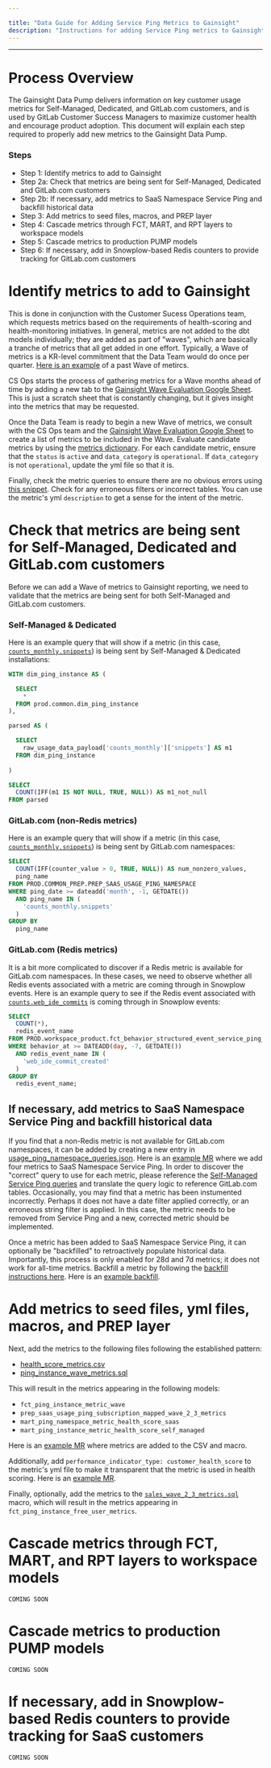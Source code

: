 ```yaml
---

title: "Data Guide for Adding Service Ping Metrics to Gainsight"
description: "Instructions for adding Service Ping metrics to Gainsight models"
---
```


---
# Process Overview
The Gainsight Data Pump delivers information on key customer usage metrics for Self-Managed, Dedicated, and GitLab.com customers, and is used by GitLab Customer Success Managers to maximize customer health and encourage product adoption. This document will explain each step required to properly add new metrics to the Gainsight Data Pump.

### Steps
- Step 1: Identify metrics to add to Gainsight
- Step 2a: Check that metrics are being sent for Self-Managed, Dedicated and GitLab.com customers
- Step 2b: If necessary, add metrics to SaaS Namespace Service Ping and backfill historical data
- Step 3: Add metrics to seed files, macros, and PREP layer
- Step 4: Cascade metrics through FCT, MART, and RPT layers to workspace models
- Step 5: Cascade metrics to production PUMP models
- Step 6: If necessary, add in Snowplow-based Redis counters to provide tracking for GitLab.com customers

# Identify metrics to add to Gainsight
This is done in conjunction with the Customer Sucess Operations team, which requests metrics based on the requirements of health-scoring and health-monitoring initiatives.
In general, metrics are not added to the dbt models individually; they are added as part of "waves", which are basically a tranche of metrics that all get added in one effort.
Typically, a Wave of metrics is a KR-level commitment that the Data Team would do once per quarter. [Here is an example](https://gitlab.com/groups/gitlab-data/-/epics/1027#wave-9-metrics) of a past Wave of metircs.

CS Ops starts the process of gathering metrics for a Wave months ahead of time by adding a new tab to the [Gainsight Wave Evaluation Google Sheet](https://docs.google.com/spreadsheets/d/1NDXv2DB5LTJuMquqBW6x_SQ77Fdh1KAAMX3LxAoyGtY/edit#gid=221677503). This is just a scratch sheet that is constantly changing, but it gives insight into the metrics that may be requested.

Once the Data Team is ready to begin a new Wave of metrics, we consult with the CS Ops team and the [Gainsight Wave Evaluation Google Sheet](https://docs.google.com/spreadsheets/d/1NDXv2DB5LTJuMquqBW6x_SQ77Fdh1KAAMX3LxAoyGtY/edit#gid=221677503) to create a list of metrics to be included in the Wave. Evaluate candidate metrics by using the [metrics dictionary](https://metrics.gitlab.com/). For each candidate metric, ensure that the `status` is `active` and `data_category` is `operational`. If `data_category` is not `operational`, update the yml file so that it is.

Finally, check the metric queries to ensure there are no obvious errors using [this snippet](https://gitlab.com/gitlab-data/analytics/-/snippets/2539821). Check for any erroneous filters
or incorrect tables. You can use the metric's yml `description` to get a sense for the intent of the metric.

# Check that metrics are being sent for Self-Managed, Dedicated and GitLab.com customers
Before we can add a Wave of metrics to Gainsight reporting, we need to validate that the metrics are being sent for both Self-Managed and GitLab.com customers.

### Self-Managed & Dedicated

Here is an example query that will show if a metric (in this case, [`counts_monthly.snippets`](https://gitlab.com/gitlab-org/gitlab/-/blob/master/config/metrics/counts_28d/20210216180312_snippets.yml)) is being sent by Self-Managed & Dedicated installations:

```sql
WITH dim_ping_instance AS (

  SELECT
    *
  FROM prod.common.dim_ping_instance
),

parsed AS (

  SELECT
    raw_usage_data_payload['counts_monthly']['snippets'] AS m1
  FROM dim_ping_instance
  
)

SELECT 
  COUNT(IFF(m1 IS NOT NULL, TRUE, NULL)) AS m1_not_null
FROM parsed
```

### GitLab.com (non-Redis metrics)

Here is an example query that will show if a metric (in this case, [`counts_monthly.snippets`](https://gitlab.com/gitlab-org/gitlab/-/blob/master/config/metrics/counts_28d/20210216180312_snippets.yml)) is being sent by GitLab.com namespaces:

```sql
SELECT
  COUNT(IFF(counter_value > 0, TRUE, NULL)) AS num_nonzero_values,
  ping_name
FROM PROD.COMMON_PREP.PREP_SAAS_USAGE_PING_NAMESPACE
WHERE ping_date >= dateadd('month', -1, GETDATE())
  AND ping_name IN (
    'counts_monthly.snippets'
  )
GROUP BY
  ping_name
```

### GitLab.com (Redis metrics)

It is a bit more complicated to discover if a Redis metric is available for GitLab.com namespaces. In these cases, we need to observe whether all Redis events associated with a metric
are coming through in Snowplow events. Here is an example query to see if the Redis event associated with [`counts.web_ide_commits`](https://gitlab.com/gitlab-org/gitlab/-/blob/master/config/metrics/counts_all/20210216180242_web_ide_commits.yml) is coming through in Snowplow events:

```sql
SELECT
  COUNT(*),
  redis_event_name
FROM PROD.workspace_product.fct_behavior_structured_event_service_ping_context
WHERE behavior_at >= DATEADD(day, -7, GETDATE())
  AND redis_event_name IN (
    'web_ide_commit_created'
  )
GROUP BY
  redis_event_name;
```

## If necessary, add metrics to SaaS Namespace Service Ping and backfill historical data

If you find that a non-Redis metric is not available for GitLab.com namespaces, it can be added by creating a new entry in [usage_ping_namespace_queries.json](https://gitlab.com/gitlab-data/analytics/-/blob/master/extract/saas_usage_ping/usage_ping_namespace_queries.json). 
Here is an [example MR](https://gitlab.com/gitlab-data/analytics/-/merge_requests/7878) where we add four metrics to SaaS Namespace Service Ping. In order to discover the "correct"
query to use for each metric, please reference the [Self-Managed Service Ping queries](https://gitlab.com/gitlab-data/analytics/-/snippets/2539821) and translate the query logic to reference GitLab.com tables. Occasionally, you may find that a metric has been instumented incorrectly. Perhaps it does not have a date filter applied correctly, or an erroneous string filter is applied. In this case, the metric needs to be removed from Service Ping and a new, corrected metric should be implemented.

Once a metric has been added to SaaS Namespace Service Ping, it can optionally be "backfilled" to retroactively populate historical data. Importantly, this process is only enabled for 28d and 7d metrics; it does not work for all-time metrics. Backfill a metric by following the [backfill instructions here](https://about.gitlab.com/handbook/business-technology/data-team/data-catalog/saas-service-ping-automation/#instance-namespace-metrics-based-data-flow). Here is an [example backfill](https://gitlab.com/gitlab-data/analytics/-/merge_requests/7878#note_1290728389). 

# Add metrics to seed files, yml files, macros, and PREP layer

Next, add the metrics to the following files following the established pattern:
- [health_score_metrics.csv](https://gitlab.com/gitlab-data/analytics/-/blob/master/transform/snowflake-dbt/data/health_score_metrics.csv?ref_type=heads)
- [ping_instance_wave_metrics.sql](https://gitlab.com/gitlab-data/analytics/-/blob/master/transform/snowflake-dbt/macros/version/ping_instance_wave_metrics.sql?ref_type=heads)

This will result in the metrics appearing in the following models:
- `fct_ping_instance_metric_wave`
- `prep_saas_usage_ping_subscription_mapped_wave_2_3_metrics`
- `mart_ping_namespace_metric_health_score_saas`
- `mart_ping_instance_metric_health_score_self_managed`

Here is an [example MR](https://gitlab.com/gitlab-data/analytics/-/merge_requests/8760) where metrics are added to the CSV and macro.

Additionally, add `performance_indicator_type: customer_health_score` to the metric's yml file to make it transparent that the metric is used in health scoring. Here is an [example MR](https://gitlab.com/gitlab-org/gitlab/-/merge_requests/138347).

Finally, optionally, add the metrics to the [`sales_wave_2_3_metrics.sql`](https://gitlab.com/gitlab-data/analytics/-/blob/master/transform/snowflake-dbt/macros/version/sales_wave_2_3_metrics.sql?ref_type=heads) macro, which will result in the metrics appearing in `fct_ping_instance_free_user_metrics`.

# Cascade metrics through FCT, MART, and RPT layers to workspace models
`COMING SOON`

# Cascade metrics to production PUMP models
`COMING SOON`

# If necessary, add in Snowplow-based Redis counters to provide tracking for SaaS customers
`COMING SOON`
